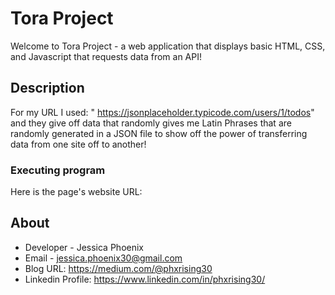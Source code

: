 # Tora Project

Welcome to Tora Project - a web application that displays basic HTML, CSS, and Javascript that requests data from an API!

## Description

For my URL I used: " https://jsonplaceholder.typicode.com/users/1/todos" and they give off data that randomly gives me Latin Phrases that are randomly generated in a JSON file to show off the power of transferring data from one site off to another!


### Executing program

Here is the page's website URL: 


## About

* Developer - Jessica Phoenix
* Email - jessica.phoenix30@gmail.com 
* Blog URL: https://medium.com/@phxrising30
* Linkedin Profile: https://www.linkedin.com/in/phxrising30/

